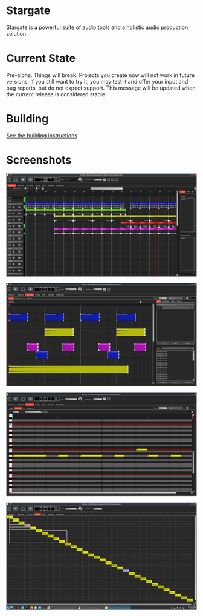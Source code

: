 # Stargate
Stargate is a powerful suite of audio tools and a holistic audio production
solution.

# Current State
Pre-alpha.  Things will break.  Projects you create now will not work in future
versions.  If you still want to try it, you may test it and offer your input
and bug reports, but do not expect support.  This message will be updated
when the current release is considered stable.

# Building
[See the building instructions](docs/building.md "Building")

# Screenshots
![Sequencer](assets/sequencer.png?raw=true "Sequencer")

![Audio Item](assets/audio_item.png?raw=true "Audio Item")

![Note Item](assets/note_item.png?raw=true "Note Item")

![Routing](assets/routing.png?raw=true "Routing")

